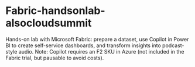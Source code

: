 # Fabric-handsonlab-alsocloudsummit
Hands-on lab with Microsoft Fabric: prepare a dataset, use Copilot in Power BI to create self-service dashboards, and transform insights into podcast-style audio. Note: Copilot requires an F2 SKU in Azure (not included in the Fabric trial, but pausable to avoid costs).
